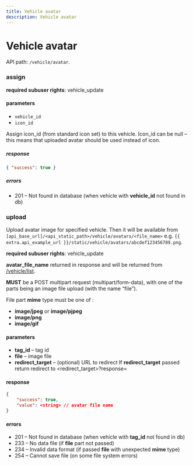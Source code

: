 ```yaml
---
title: Vehicle avatar
description: Vehicle avatar
---
```


# Vehicle avatar

API path: `/vehicle/avatar`.

### assign

**required subuser rights**: vehicle_update

#### parameters

*   `vehicle_id`
*   `icon_id`

Assign icon\_id (from standard icon set) to this vehicle. Icon\_id can be null – this means that uploaded avatar should be used instead of icon.

##### response

```json
{ "success": true }
```


##### errors

*   201 – Not found in database (when vehicle with **vehicle_id** not found in db)

### upload

Upload avatar image for specified vehicle.
Then it will be available from `[api_base_url]/<api_static_path>/vehicle/avatars/<file_name>`
e.g. `{{ extra.api_example_url }}/static/vehicle/avatars/abcdef123456789.png`.

**required subuser rights**: vehicle_update

**avatar\_file\_name** returned in response and will be returned from [/vehicle/list](index.md#list).

**MUST** be a POST multipart request (multipart/form-data),
with one of the parts being an image file upload (with the name “file”).

File part **mime** type must be one of :

*   **image/jpeg** or **image/pjpeg**
*   **image/png**
*   **image/gif**

#### parameters

*   **tag_id** – tag id
*   **file** – image file
*   **redirect_target** – (optional) URL to redirect
    If **redirect_target** passed return redirect to <redirect_target>?response=<urlencoded response json>

#### response

```json
{
    "success": true,
    "value": <string> // avatar file name
}
```

#### errors

*   201 – Not found in database (when vehicle with **tag_id** not found in db)
*   233 – No data file (if **file** part not passed)
*   234 – Invalid data format (if passed **file** with unexpected **mime** type)
*   254 – Cannot save file (on some file system errors)
